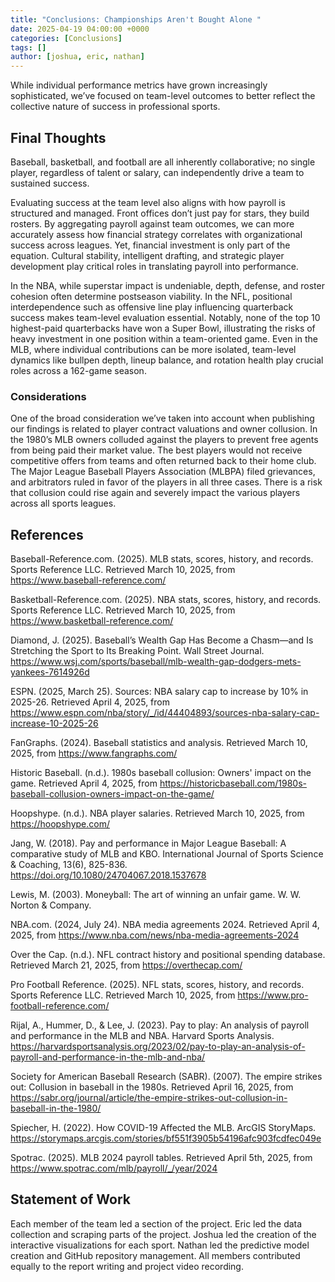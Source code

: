 ```yaml
---
title: "Conclusions: Championships Aren't Bought Alone "
date: 2025-04-19 04:00:00 +0000
categories: [Conclusions]
tags: []
author: [joshua, eric, nathan]
---
```


While individual performance metrics have grown increasingly sophisticated, we’ve focused on team-level outcomes to better reflect the collective nature of success in professional sports.

## Final Thoughts

Baseball, basketball, and football are all inherently collaborative; no single player, regardless of talent or salary, can independently drive a team to sustained success.

Evaluating success at the team level also aligns with how payroll is structured and managed. Front offices don’t just pay for stars, they build rosters. By aggregating payroll against team outcomes, we can more accurately assess how financial strategy correlates with organizational success across leagues. Yet, financial investment is only part of the equation. Cultural stability, intelligent drafting, and strategic player development play critical roles in translating payroll into performance.

In the NBA, while superstar impact is undeniable, depth, defense, and roster cohesion often determine postseason viability. In the NFL, positional interdependence such as offensive line play influencing quarterback success makes team-level evaluation essential. Notably, none of the top 10 highest-paid quarterbacks have won a Super Bowl, illustrating the risks of heavy investment in one position within a team-oriented game. Even in the MLB, where individual contributions can be more isolated, team-level dynamics like bullpen depth, lineup balance, and rotation health play crucial roles across a 162-game season.

### Considerations

One of the broad consideration we’ve taken into account when publishing our findings is related to player contract valuations and owner collusion. In the 1980’s MLB owners colluded against the players to prevent free agents from being paid their market value. The best players would not receive competitive offers from teams and often returned back to their home club. The Major League Baseball Players Association (MLBPA) filed grievances, and arbitrators ruled in favor of the players in all three cases. There is a risk that collusion could rise again and severely impact the various players across all sports leagues.

## References

Baseball-Reference.com. (2025). MLB stats, scores, history, and records. Sports Reference LLC. Retrieved March 10, 2025, from https://www.baseball-reference.com/

Basketball-Reference.com. (2025). NBA stats, scores, history, and records. Sports Reference LLC. Retrieved March 10, 2025, from https://www.basketball-reference.com/

Diamond, J. (2025). Baseball’s Wealth Gap Has Become a Chasm—and Is Stretching the Sport to Its Breaking Point. Wall Street Journal. https://www.wsj.com/sports/baseball/mlb-wealth-gap-dodgers-mets-yankees-7614926d

ESPN. (2025, March 25). Sources: NBA salary cap to increase by 10% in 2025-26. Retrieved April 4, 2025, from https://www.espn.com/nba/story/_/id/44404893/sources-nba-salary-cap-increase-10-2025-26

FanGraphs. (2024). Baseball statistics and analysis. Retrieved March 10, 2025, from https://www.fangraphs.com/

Historic Baseball. (n.d.). 1980s baseball collusion: Owners' impact on the game. Retrieved April 4, 2025, from https://historicbaseball.com/1980s-baseball-collusion-owners-impact-on-the-game/

Hoopshype. (n.d.). NBA player salaries. Retrieved March 10, 2025, from https://hoopshype.com/

Jang, W. (2018). Pay and performance in Major League Baseball: A comparative study of MLB and KBO. International Journal of Sports Science & Coaching, 13(6), 825-836. https://doi.org/10.1080/24704067.2018.1537678

Lewis, M. (2003). Moneyball: The art of winning an unfair game. W. W. Norton & Company.

NBA.com. (2024, July 24). NBA media agreements 2024. Retrieved April 4, 2025, from https://www.nba.com/news/nba-media-agreements-2024

Over the Cap. (n.d.). NFL contract history and positional spending database. Retrieved March 21, 2025, from https://overthecap.com/

Pro Football Reference. (2025). NFL stats, scores, history, and records. Sports Reference LLC. Retrieved March 10, 2025, from https://www.pro-football-reference.com/

Rijal, A., Hummer, D., & Lee, J. (2023). Pay to play: An analysis of payroll and performance in the MLB and NBA. Harvard Sports Analysis. https://harvardsportsanalysis.org/2023/02/pay-to-play-an-analysis-of-payroll-and-performance-in-the-mlb-and-nba/

Society for American Baseball Research (SABR). (2007). The empire strikes out: Collusion in baseball in the 1980s. Retrieved April 16, 2025, from https://sabr.org/journal/article/the-empire-strikes-out-collusion-in-baseball-in-the-1980/

Spiecher, H. (2022). How COVID-19 Affected the MLB. ArcGIS StoryMaps. https://storymaps.arcgis.com/stories/bf551f3905b54196afc903fcdfec049e

Spotrac. (2025). MLB 2024 payroll tables. Retrieved April 5th, 2025, from https://www.spotrac.com/mlb/payroll/_/year/2024

## Statement of Work

Each member of the team led a section of the project. Eric led the data collection and scraping parts of the project. Joshua led the creation of the interactive visualizations for each sport. Nathan led the predictive model creation and GitHub repository management. All members contributed equally to the report writing and project video recording.
